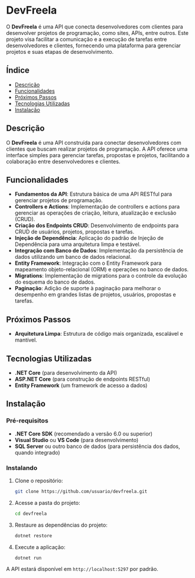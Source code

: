 # DevFreela

O **DevFreela** é uma API que conecta desenvolvedores com clientes para desenvolver projetos de programação, como sites, APIs, entre outros. Este projeto visa facilitar a comunicação e a execução de tarefas entre desenvolvedores e clientes, fornecendo uma plataforma para gerenciar projetos e suas etapas de desenvolvimento.

## Índice

- [Descrição](#descrição)
- [Funcionalidades](#funcionalidades)
- [Próximos Passos](#próximos-passos)
- [Tecnologias Utilizadas](#tecnologias-utilizadas)
- [Instalação](#instalação)

## Descrição

O **DevFreela** é uma API construída para conectar desenvolvedores com clientes que buscam realizar projetos de programação. A API oferece uma interface simples para gerenciar tarefas, propostas e projetos, facilitando a colaboração entre desenvolvedores e clientes.

## Funcionalidades

- **Fundamentos da API**: Estrutura básica de uma API RESTful para gerenciar projetos de programação.
- **Controllers e Actions**: Implementação de controllers e actions para gerenciar as operações de criação, leitura, atualização e exclusão (CRUD).
- **Criação dos Endpoints CRUD**: Desenvolvimento de endpoints para CRUD de usuários, projetos, propostas e tarefas.
- **Injeção de Dependência**: Aplicação do padrão de Injeção de Dependência para uma arquitetura limpa e testável.
- **Integração com Banco de Dados**: Implementação da persistência de dados utilizando um banco de dados relacional.
- **Entity Framework**: Integração com o Entity Framework para mapeamento objeto-relacional (ORM) e operações no banco de dados.
- **Migrations**: Implementação de migrations para o controle da evolução do esquema do banco de dados.
- **Paginação**: Adição de suporte à paginação para melhorar o desempenho em grandes listas de projetos, usuários, propostas e tarefas.

## Próximos Passos

- **Arquitetura Limpa**: Estrutura de código mais organizada, escalável e mantível.


## Tecnologias Utilizadas

- **.NET Core** (para desenvolvimento da API)
- **ASP.NET Core** (para construção de endpoints RESTful)
- **Entity Framework** (um framework de acesso a dados)

## Instalação

### Pré-requisitos

- **.NET Core SDK** (recomendado a versão 6.0 ou superior)
- **Visual Studio** ou **VS Code** (para desenvolvimento)
- **SQL Server** ou outro banco de dados (para persistência dos dados, quando integrado)

### Instalando

1. Clone o repositório:
    ```bash
    git clone https://github.com/usuario/devfreela.git
    ```

2. Acesse a pasta do projeto:
    ```bash
    cd devfreela
    ```

3. Restaure as dependências do projeto:
    ```bash
    dotnet restore
    ```

4. Execute a aplicação:
    ```bash
    dotnet run
    ```

A API estará disponível em `http://localhost:5297` por padrão.





